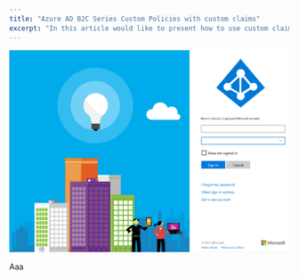 ```yaml
---
title: "Azure AD B2C Series Custom Policies with custom claims"
excerpt: "In this article would like to present how to use custom claims in the Azure AD B2C Custom Policies (Identity Experience Framework)."
---
```


<p align="center">
<img src="/images/devisland/article22/assets/B2cSeriesCustomClaims1.png?raw=true" alt="Azure AD B2C Series Custom Policies with custom claims"/>
</p>

Aaa